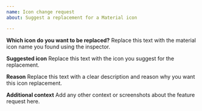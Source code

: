 ```yaml
---
name: Icon change request
about: Suggest a replacement for a Material icon

---
```


**Which icon do you want to be replaced?**
Replace this text with the material icon name you found using the inspector.

**Suggested icon**
Replace this text with the icon you suggest for the replacement.

**Reason**
Replace this text with a clear description and reason why you want this icon replacement.

**Additional context**
Add any other context or screenshots about the feature request here.
